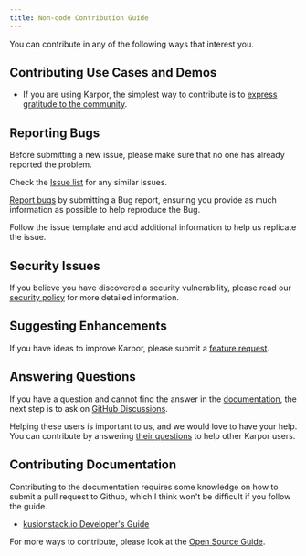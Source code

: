 ```yaml
---
title: Non-code Contribution Guide
---
```

You can contribute in any of the following ways that interest you.

## Contributing Use Cases and Demos

* If you are using Karpor, the simplest way to contribute is to [express gratitude to the community](https://github.com/KusionStack/karpor/issues/343).

## Reporting Bugs

Before submitting a new issue, please make sure that no one has already reported the problem.

Check the [Issue list](https://github.com/KusionStack/karpor/issues) for any similar issues.

[Report bugs](https://github.com/KusionStack/karpor/issues/new?assignees=&labels=kind%2Fbug&projects=&template=bug-report.yaml) by submitting a Bug report, ensuring you provide as much information as possible to help reproduce the Bug.

Follow the issue template and add additional information to help us replicate the issue.

## Security Issues

If you believe you have discovered a security vulnerability, please read our [security policy](https://github.com/KusionStack/karpor/blob/main/SECURITY.md) for more detailed information.

## Suggesting Enhancements

If you have ideas to improve Karpor, please submit a [feature request](https://github.com/KusionStack/karpor/issues/new?assignees=&labels=kind%2Ffeature&projects=&template=enhancement.yaml).

## Answering Questions

If you have a question and cannot find the answer in the [documentation](https://www.kusionstack.io/karpor/), the next step is to ask on [GitHub Discussions](https://github.com/KusionStack/karpor/discussions).

Helping these users is important to us, and we would love to have your help. You can contribute by answering [their questions](https://github.com/KusionStack/karpor/discussions) to help other Karpor users.

## Contributing Documentation

Contributing to the documentation requires some knowledge on how to submit a pull request to Github, which I think won't be difficult if you follow the guide.

* [kusionstack.io Developer's Guide](https://github.com/KusionStack/kusionstack.io/blob/main/README.md)

For more ways to contribute, please look at the [Open Source Guide](https://opensource.guide/how-to-contribute/).
